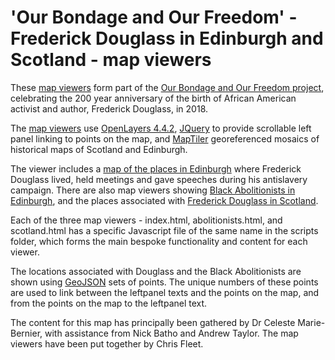 'Our Bondage and Our Freedom' - Frederick Douglass in Edinburgh and Scotland - map viewers
==========================================================================================

These <a href="https://geo.nls.uk/maps/douglass/index.html">map viewers</a> form part of the <a href="https://www.ed.ac.uk/literatures-languages-cultures/research/current-projects/our-bondage-and-our-freedom" >Our Bondage and Our Freedom project</a>, celebrating the 200 year anniversary of the birth of African American activist and author, Frederick Douglass, in 2018. 

The <a href="https://geo.nls.uk/maps/douglass/index.html">map viewers</a> use <a href="http://openlayers.org">OpenLayers 4.4.2</a>, <a href="http://jqueryui.com/">JQuery</a> to provide scrollable left panel linking to points on the map, and <a href="https://www.maptiler.com/desktop/">MapTiler</a> georeferenced mosaics of historical maps of Scotland and Edinburgh. 

The viewer includes a <a href="https://geo.nls.uk/maps/douglass/">map of the places in Edinburgh</a> where Frederick Douglass lived, held meetings and gave speeches during his antislavery campaign. There are also map viewers showing <a href="https://geo.nls.uk/maps/douglass/abolitionists.html">Black Abolitionists in Edinburgh</a>, and the places associated with <a href="https://geo.nls.uk/maps/douglass/scotland.html">Frederick Douglass in Scotland</a>.

Each of the three map viewers - index.html, abolitionists.html, and scotland.html has a specific Javascript file of the same name in the scripts folder, which forms the main bespoke functionality and content for each viewer.

The locations associated with Douglass and the Black Abolitionists are shown using <a href="http://geojson.org/geojson-spec.html">GeoJSON</a> sets of points. The unique numbers of these points are used to link between the leftpanel texts and the points on the map, and from the points on the map to the leftpanel text.

The content for this map has principally been gathered by Dr Celeste Marie-Bernier, with assistance from Nick Batho and Andrew Taylor. The map viewers have been put together by Chris Fleet.

